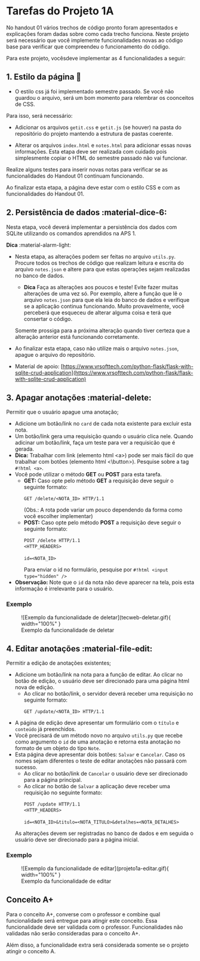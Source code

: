 
# Tarefas do Projeto 1A

No handout 01 vários trechos de código pronto foram apresentados e explicações foram dadas sobre como cada trecho funciona. Neste projeto será necessário que você implemente funcionalidades novas ao código base para verificar que compreendeu o funcionamento do código.

Para este projeto, vocêsdeve implementar as 4 funcionalidades a seguir:


## **1. Estilo da página** :dress:

- O estilo css já foi implementado semestre passado. Se você não guardou o arquivo, será um bom momento para relembrar os coonceitos de CSS.

Para isso, será necessário:

- Adicionar os arquivos `getit.css` e `getit.js` (se houver) na pasta do repositório do projeto mantendo a estrutura de pastas coerente.

- Alterar os arquivos `index.html` e `notes.html` para adicionar essas novas informações. Esta etapa deve ser realizada com cuidado pois simplesmente copiar o HTML do semestre passado não vai funcionar.

Realize alguns testes para inserir novas notas para verificar se as funcionalidades do Handout 01 continuam funcionando.

Ao finalizar esta etapa, a página deve estar com o estilo CSS e com as funcionalidades do Handout 01.

## **2. Persistência de dados** :material-dice-6:

Nesta etapa, você deverá implementar a persistência dos dados com SQLite utilizando os comandos aprendidos na APS 1.

**Dica** :material-alarm-light:

- Nesta etapa, as alterações podem ser feitas no arquivo `utils.py`. Procure todos os trechos de código que realizam leitura e escrita do arquivo `notes.json` e altere para que estas operações sejam realizadas no banco de dados.
    - **Dica** Faça as alterações aos poucos e teste! Evite fazer muitas alterações de uma vez só. Por exemplo, altere a função que lê o arquivo `notes.json` para que ela leia do banco de dados e verifique se a aplicação continua funcionando. Muito provavelmente, você perceberá que esqueceu de alterar alguma coisa e terá que consertar o código.

    Somente prossiga para a próxima alteração quando tiver certeza que a alteração anterior está funcionando corretamente.

- Ao finalizar esta etapa, caso não utilize mais o arquivo `notes.json`, apague o arquivo do repositório.

- Material de apoio: [https://www.vrsofttech.com/python-flask/flask-with-sqlite-crud-application](https://www.vrsofttech.com/python-flask/flask-with-sqlite-crud-application)


## **3. Apagar anotações** :material-delete:

Permitir que o usuário apague uma anotação;

- Adicione um botão/link no `card` de cada nota existente para excluir esta nota.
- Um botão/link gera uma requisição quando o usuário clica nele. Quando adicinar um botão/link, faça um teste para ver a requisicão que é gerada.
- **Dica:** Trabalhar com link (elemento html <a\>) pode ser mais fácil do que trabalhar com botões (elemento html <\button>). Pesquise sobre a tag `#!html <a>`.
- Você pode utilizar o método **GET** ou **POST** para esta tarefa.
    - **GET:** Caso opte pelo método **GET** a requisição deve seguir o seguinte formato:
        ```
        GET /delete/<NOTA_ID> HTTP/1.1
        ```
        (Obs.: A rota pode variar um pouco dependendo da forma como você escolher implementar)
    - **POST:** Caso opte pelo método **POST** a requisição deve seguir o seguinte formato:
        ```
        POST /delete HTTP/1.1
        <HTTP_HEADERS>

        id=<NOTA_ID>
        ```
        Para enviar o id no formulário, pesquise por `#!html <input type="hidden" />`
- **Observação:** Note que o `id` da nota não deve aparecer na tela, pois esta informação é irrelevante para o usuário.

### Exemplo
<figure markdown="span">
    ![Exemplo da funcionalidade de deletar](tecweb-deletar.gif){ width="100%" }
    <figcaption>Exemplo da funcionalidade de deletar</figcaption>
</figure>


## **4. Editar anotações** :material-file-edit:
Permitir a edição de anotações existentes;

- Adicione um botão/link na nota para a função de editar. Ao clicar no botão de edição, o usuário deve ser direcionado para uma página html nova de edição.
    - Ao clicar no botão/link, o servidor deverá receber uma requisição no seguinte formato:
        ```
        GET /update/<NOTA_ID> HTTP/1.1
        ```
- A página de edição deve apresentar um formulário com o `título` e `conteúdo` já preenchidos.
- Você precisará de um método novo no arquivo `utils.py` que recebe como argumento o `id` de uma anotação e retorna esta anotação no formato de um objeto do tipo `Note`. 
- Esta página deve apresentar dois botões: `Salvar` e `Cancelar`. Caso os nomes sejam diferentes o teste de editar anotações não passará com sucesso.
    - Ao clicar no botão/link de `Cancelar` o usuário deve ser direcionado para a página principal.
    - Ao clicar no botão de `Salvar` a aplicação deve receber uma requisição no seguinte formato:
        ```
        POST /update HTTP/1.1
        <HTTP_HEADERS>

        id=<NOTA_ID>&titulo=<NOTA_TITULO>&detalhes=<NOTA_DETALHES>
        ```
    As alterações devem ser registradas no banco de dados e em seguida o usuário deve ser direcionado para a página inicial.

### Exemplo
<figure markdown="span">
    ![Exemplo da funcionalidade de editar](projeto1a-editar.gif){ width="100%" }
    <figcaption>Exemplo da funcionalidade de editar</figcaption>
</figure>


## Conceito A+

Para o conceito A+, converse com o professor e combine qual funcionalidade será entregue para atingir este conceito. Essa funcionalidade deve ser validada com o professor. Funcionalidades não validadas não serão consideradas para o conceito A+.

Além disso, a funcionalidade extra será considerada somente se o projeto atingir o conceito A.